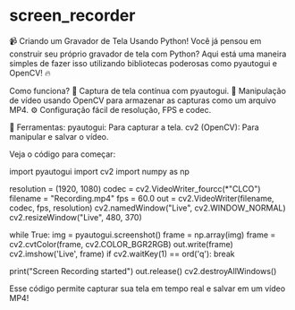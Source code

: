 # screen_recorder
📹 Criando um Gravador de Tela Usando Python!
Você já pensou em construir seu próprio gravador de tela com Python? Aqui está uma maneira simples de fazer isso utilizando bibliotecas poderosas como pyautogui e OpenCV! 🔥

Como funciona?
📸 Captura de tela contínua com pyautogui.
🎥 Manipulação de vídeo usando OpenCV para armazenar as capturas como um arquivo MP4.
⚙️ Configuração fácil de resolução, FPS e codec.

🔧 Ferramentas:
pyautogui: Para capturar a tela.
cv2 (OpenCV): Para manipular e salvar o vídeo.

Veja o código para começar:

import pyautogui
import cv2
import numpy as np

resolution = (1920, 1080)
codec = cv2.VideoWriter_fourcc(*"CLCO")
filename = "Recording.mp4"
fps = 60.0
out = cv2.VideoWriter(filename, codec, fps, resolution)
cv2.namedWindow("Live", cv2.WINDOW_NORMAL)
cv2.resizeWindow("Live", 480, 370)

while True:
 img = pyautogui.screenshot()
 frame = np.array(img)
 frame = cv2.cvtColor(frame, cv2.COLOR_BGR2RGB)
 out.write(frame)
 cv2.imshow('Live', frame)
 if cv2.waitKey(1) == ord('q'):
 break

print("Screen Recording started")
out.release()
cv2.destroyAllWindows()

Esse código permite capturar sua tela em tempo real e salvar em um vídeo MP4!
